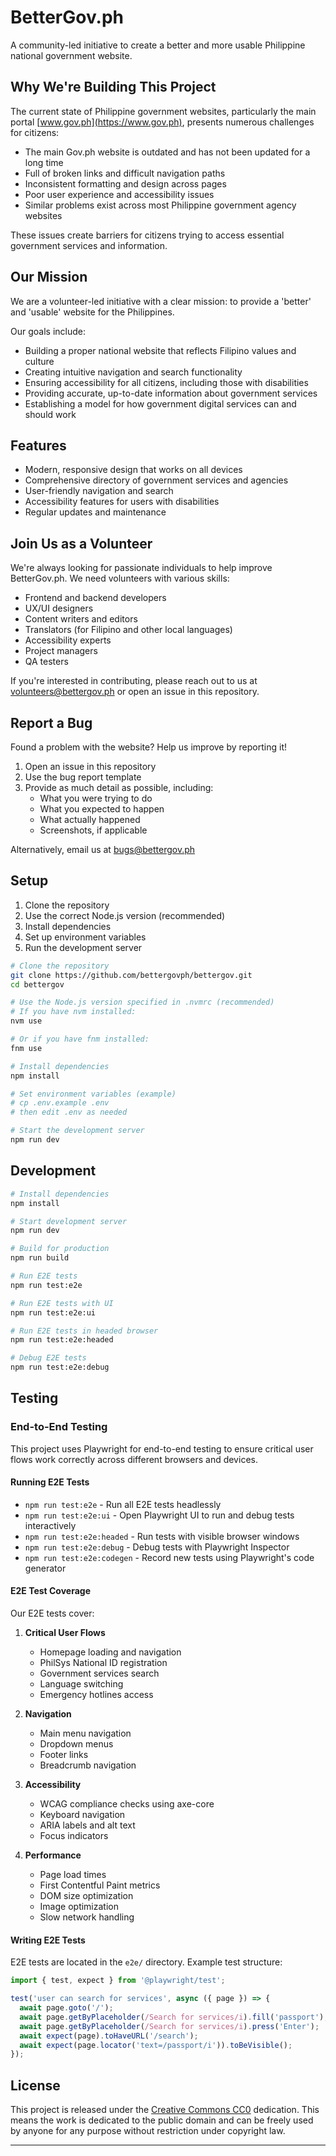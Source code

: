 # BetterGov.ph

A community-led initiative to create a better and more usable Philippine national government website.

## Why We're Building This Project

The current state of Philippine government websites, particularly the main portal [www.gov.ph](https://www.gov.ph), presents numerous challenges for citizens:

- The main Gov.ph website is outdated and has not been updated for a long time
- Full of broken links and difficult navigation paths
- Inconsistent formatting and design across pages
- Poor user experience and accessibility issues
- Similar problems exist across most Philippine government agency websites

These issues create barriers for citizens trying to access essential government services and information.

## Our Mission

We are a volunteer-led initiative with a clear mission: to provide a 'better' and 'usable' website for the Philippines.

Our goals include:

- Building a proper national website that reflects Filipino values and culture
- Creating intuitive navigation and search functionality
- Ensuring accessibility for all citizens, including those with disabilities
- Providing accurate, up-to-date information about government services
- Establishing a model for how government digital services can and should work

## Features

- Modern, responsive design that works on all devices
- Comprehensive directory of government services and agencies
- User-friendly navigation and search
- Accessibility features for users with disabilities
- Regular updates and maintenance

## Join Us as a Volunteer

We're always looking for passionate individuals to help improve BetterGov.ph. We need volunteers with various skills:

- Frontend and backend developers
- UX/UI designers
- Content writers and editors
- Translators (for Filipino and other local languages)
- Accessibility experts
- Project managers
- QA testers

If you're interested in contributing, please reach out to us at [volunteers@bettergov.ph](mailto:volunteers@bettergov.ph) or open an issue in this repository.

## Report a Bug

Found a problem with the website? Help us improve by reporting it!

1. Open an issue in this repository
2. Use the bug report template
3. Provide as much detail as possible, including:
   - What you were trying to do
   - What you expected to happen
   - What actually happened
   - Screenshots, if applicable

Alternatively, email us at [bugs@bettergov.ph](mailto:bugs@bettergov.ph)

## Setup

1. Clone the repository
2. Use the correct Node.js version (recommended)
3. Install dependencies
4. Set up environment variables
5. Run the development server

```bash
# Clone the repository
git clone https://github.com/bettergovph/bettergov.git
cd bettergov

# Use the Node.js version specified in .nvmrc (recommended)
# If you have nvm installed:
nvm use

# Or if you have fnm installed:
fnm use

# Install dependencies
npm install

# Set environment variables (example)
# cp .env.example .env
# then edit .env as needed

# Start the development server
npm run dev
```

## Development

```bash
# Install dependencies
npm install

# Start development server
npm run dev

# Build for production
npm run build

# Run E2E tests
npm run test:e2e

# Run E2E tests with UI
npm run test:e2e:ui

# Run E2E tests in headed browser
npm run test:e2e:headed

# Debug E2E tests
npm run test:e2e:debug
```

## Testing

### End-to-End Testing

This project uses Playwright for end-to-end testing to ensure critical user flows work correctly across different browsers and devices.

#### Running E2E Tests

- `npm run test:e2e` - Run all E2E tests headlessly
- `npm run test:e2e:ui` - Open Playwright UI to run and debug tests interactively
- `npm run test:e2e:headed` - Run tests with visible browser windows
- `npm run test:e2e:debug` - Debug tests with Playwright Inspector
- `npm run test:e2e:codegen` - Record new tests using Playwright's code generator

#### E2E Test Coverage

Our E2E tests cover:

1. **Critical User Flows**
   - Homepage loading and navigation
   - PhilSys National ID registration
   - Government services search
   - Language switching
   - Emergency hotlines access

2. **Navigation**
   - Main menu navigation
   - Dropdown menus
   - Footer links
   - Breadcrumb navigation

3. **Accessibility**
   - WCAG compliance checks using axe-core
   - Keyboard navigation
   - ARIA labels and alt text
   - Focus indicators

4. **Performance**
   - Page load times
   - First Contentful Paint metrics
   - DOM size optimization
   - Image optimization
   - Slow network handling

#### Writing E2E Tests

E2E tests are located in the `e2e/` directory. Example test structure:

```typescript
import { test, expect } from '@playwright/test';

test('user can search for services', async ({ page }) => {
  await page.goto('/');
  await page.getByPlaceholder(/Search for services/i).fill('passport');
  await page.getByPlaceholder(/Search for services/i).press('Enter');
  await expect(page).toHaveURL('/search');
  await expect(page.locator('text=/passport/i')).toBeVisible();
});
```

## License

This project is released under the [Creative Commons CC0](https://creativecommons.org/publicdomain/zero/1.0/) dedication. This means the work is dedicated to the public domain and can be freely used by anyone for any purpose without restriction under copyright law.

---
